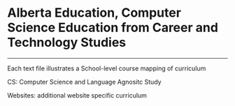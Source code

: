 # Alberta Education, Computer Science Education from Career and Technology Studies
---
Each text file illustrates a School-level course mapping of curriculum

CS: Computer Science and Language Agnositc Study

Websites: additional website specific curriculum
